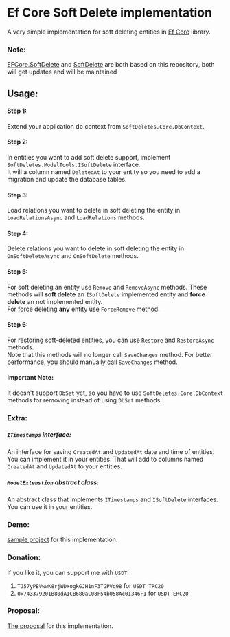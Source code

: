 # Ef Core Soft Delete implementation

A very simple implementation for soft deleting entities in
[Ef Core](https://github.com/dotnet/efcore) library.

### Note:

[EFCore.SoftDelete](https://www.nuget.org/packages/EFCore.SoftDelete/) and [SoftDelete](https://www.nuget.org/packages/SoftDelete/) are both based on this repository, both will get updates and will be maintained

## Usage:

#### Step 1:

Extend your application db context from `SoftDeletes.Core.DbContext`.

#### Step 2:

In entities you want to add soft delete support, implement `SoftDeletes.ModelTools.ISoftDelete`
interface.   
It will a column named `DeletedAt` to your entity so you need to add a migration and update the database tables.

#### Step 3:

Load relations you want to delete in soft deleting the entity in `LoadRelationsAsync` and `LoadRelations` methods.

#### Step 4:

Delete relations you want to delete in soft deleting the entity in `OnSoftDeleteAsync` and `OnSoftDelete` methods.

#### Step 5:

For soft deleting an entity use `Remove` and `RemoveAsync` methods. These methods will
**soft delete** an `ISoftDelete` implemented entity and **force delete** an not implemented entity.   
For force deleting **any** entity use `ForceRemove` method.

#### Step 6:

For restoring soft-deleted entities, you can use `Restore` and `RestoreAsync` methods.   
Note that this methods will no longer call `SaveChanges` method. For better performance, you should manually call `SaveChanges` method.

#### Important Note:

It doesn't support `DbSet` yet, so you have to use `SoftDeletes.Core.DbContext` methods for removing instead of using `DbSet` methods.

### Extra:

##### `ITimestamps` interface:

An interface for saving `CreatedAt` and `UpdatedAt` date and time of entities.   
You can implement it in your entities. That will add to columns named
`CreatedAt` and `UpdatedAt` to your entities.

##### `ModelExtenstion` abstract class:

An abstract class that implements `ITimestamps` and `ISoftDelete` interfaces.   
You can use it in your entities.

### Demo:

[sample project](https://github.com/AshkanAbd/efCoreSoftDeletesSample) for this implementation.

### Donation:

If you like it, you can support me with `USDT`:

1) `TJ57yPBVwwK8rjWDxogkGJH1nF3TGPVq98` for `USDT TRC20`
2) `0x743379201B80dA1CB680aC08F54b058Ac01346F1` for `USDT ERC20`

### Proposal:

[The proposal](https://1drv.ms/b/s!AirwjkMOI-BwkAzedA6E6YVkZqjQ?e=vfV2hq) for this implementation.

